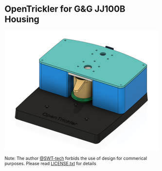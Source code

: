 # OpenTrickler for G&G JJ100B Housing

![assembly_view](assembly_view.png)

Note: The author [@SWT-tech](https://github.com/SWT-tech) forbids the use of design for commerical purposes. Please read [LICENSE.txt](LICENSE.txt) for details